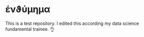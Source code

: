 # ένϑύμημα
This is a test repository.
I edited this according my data science fundamental trainee. 👌
